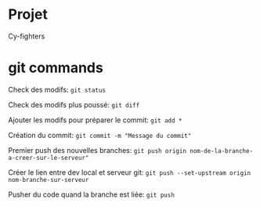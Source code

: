 # Projet
Cy-fighters

# git commands
Check des modifs:
`git status`

Check des modifs plus poussé:
`git diff`

Ajouter les modifs pour préparer le commit:
`git add *`

Création du commit:
`git commit -m "Message du commit"`

Premier push des nouvelles branches: 
`git push origin nom-de-la-branche-a-creer-sur-le-serveur"`

Créer le lien entre dev local et serveur git:
`git push --set-upstream origin nom-branche-sur-serveur`

Pusher du code quand la branche est liée: 
`git push`


